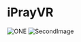 # iPrayVR

![ONE](https://github.com/hamzahhamad/iPrayVR/assets/10374545/84e16abc-5964-4bb9-8862-26284bb7a80c)
![SecondImage](https://github.com/hamzahhamad/iPrayVR/assets/10374545/ee6095be-a261-4786-84dc-439eff2329ff)
